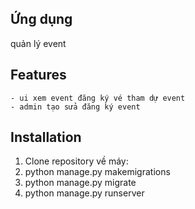 
## Ứng dụng
 quản lý event

## Features
    - ui xem event đăng ký vé tham dự event
    - admin tạo sửa đăng ký event




## Installation

1. Clone repository về máy:
2. python manage.py makemigrations
3. python manage.py migrate
4. python manage.py runserver


